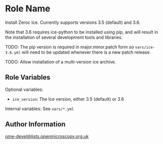 Role Name
=========

Install Zeroc Ice. Currently supports versions 3.5 (default) and 3.6.

Note that 3.6 requires ice-python to be installed using pip, and will result in the installation of several development tools and libraries.

TODO: The pip version is required in major.minor.patch form so
`vars/ice-3.6.yml` will need to be updated whenever there is a new patch
release.

TODO: Allow installation of a multi-version ice archive.

Role Variables
--------------

Optional variables:

- `ice_version`: The Ice version, either 3.5 (default) or 3.6

Internal variables: See `vars/*.yml`

Author Information
------------------

ome-devel@lists.openmicroscopy.org.uk
